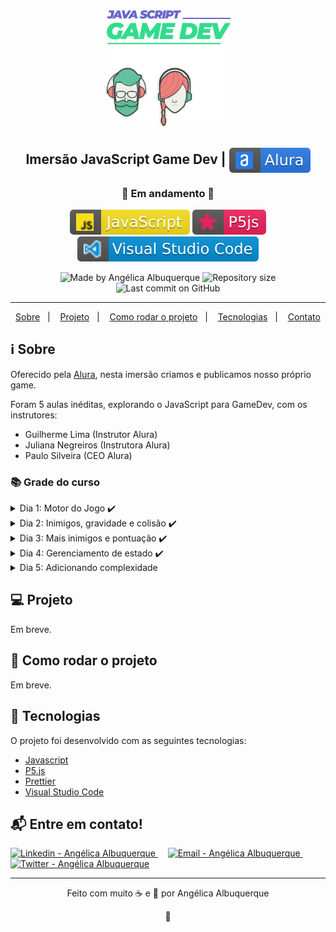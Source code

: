 <div align="center">
    <img src=".github\imersaogamedev.svg" width="200"/>
</div>

<h2 align="center">Imersão JavaScript Game Dev | <img alt="badge alura" align="center" src=".github\alura.svg"></h2>
<h3 align="center">🚧 Em andamento 🚧</h3>

<p align="center">
<img alt="badge javascript" src=".github\javascript.svg">
<img alt="badge p5js" src=".github\p5.svg">
<img alt="badge vscode" src=".github\visual_studio_code.svg">
</p>

<p align="center">
<img alt="Made by Angélica Albuquerque" src="https://img.shields.io/badge/made%20by-Angélica Albuquerque-%20?color=33db8d">
<img alt="Repository size" src="https://img.shields.io/github/repo-size/angelicaalbuquerque/imersao-game-dev_alura?color=33db8d">
<img alt="Last commit on GitHub" src="https://img.shields.io/github/last-commit/angelicaalbuquerque/imersao-game-dev_alura?color=33db8d">
</p>

---

<p align="center">
  <a href="#-sobre">Sobre</a>&nbsp;&nbsp;&nbsp;|&nbsp;&nbsp;&nbsp;
  <a href="#-Projeto">Projeto</a>&nbsp;&nbsp;&nbsp;|&nbsp;&nbsp;&nbsp;
  <a href="#-como-rodar-o-projeto">Como rodar o projeto</a>&nbsp;&nbsp;&nbsp;|&nbsp;&nbsp;&nbsp;
  <a href="#-Tecnologias">Tecnologias</a>&nbsp;&nbsp;&nbsp;|&nbsp;&nbsp;&nbsp;
  <a href="#-Entre-em-contato">Contato</a>
</p>

## ℹ️ Sobre

<p>
Oferecido pela <a href="https://www.alura.com.br/imersao-gamedev-javascript" target="_blank">Alura</a>, nesta imersão criamos e publicamos nosso próprio game.
</p>

<p>
Foram 5 aulas inéditas, explorando o JavaScript para GameDev, com os instrutores:

- Guilherme Lima (Instrutor Alura)
- Juliana Negreiros (Instrutora Alura)
- Paulo Silveira (CEO Alura)
</p>

### 📚 Grade do curso

<details>
  <summary>Dia 1: Motor do Jogo ✔️</summary>

- História
- Personagem
- Movimento
- Background
- Música
</details>

<details>
  <summary>Dia 2: Inimigos, gravidade e colisão  ✔️</summary>

- Sprites
- Pulos e gravidade
- Algoritmos de colisão
</details>

<details>
  <summary>Dia 3: Mais inimigos e pontuação ✔️</summary>

- Powerup
- Game Over
- Novos inimigos
- Jogo mais profissional

</details>

<details>
  <summary>Dia 4: Gerenciamento de estado ✔️</summary>

- Telas
- Estados
</details>

<details>
  <summary>Dia 5: Adicionando complexidade</summary>

- Movimentação diferente dos inimigos
- Powerups
</details>

## 💻 Projeto

<p>Em breve.</p>

## 🧭 Como rodar o projeto

<p>Em breve.</p>

## 🚀 Tecnologias

<p>O projeto foi desenvolvido com as seguintes tecnologias:</p>

- [Javascript](https://www.javascript.com/)
- [P5.js](https://p5js.org/reference/)
- [Prettier](https://prettier.io/)
- [Visual Studio Code](https://code.visualstudio.com/)

## 📬 Entre em contato!

<div align="left">
<a href="https://www.linkedin.com/in/angelica-albuquerque/" target="_blank" >
  <img alt="Linkedin - Angélica Albuquerque" src="https://img.shields.io/badge/Linkedin--%23F8952D?style=social&logo=linkedin">
</a> &nbsp;&nbsp;&nbsp;

<a href="mailto:angelica.o.albuquerque@gmail.com" target="_blank" >
  <img alt="Email - Angélica Albuquerque" src="https://img.shields.io/badge/Email--%23F8952D?style=social&logo=gmail">
</a> &nbsp;&nbsp;&nbsp;

<a href="https://twitter.com/angelica_oa/" target="_blank">
  <img alt="Twitter - Angélica Albuquerque" src="https://img.shields.io/twitter/url?label=Twitter&style=social&url=https%3A%2F%2Ftwitter.com%2Fangelica_oa">
</a>
</div>

---

<p align="center">
Feito com muito ☕ e 🖤 por Angélica Albuquerque
</p>

<p align="center">
👋 
</p>

